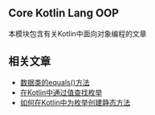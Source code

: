 ## Core Kotlin Lang OOP

本模块包含有关Kotlin中面向对象编程的文章

## 相关文章

+ [数据类的equals()方法](docs/数据类的equals()方法.md)
+ [在Kotlin中通过值查找枚举](docs/在Kotlin中通过值查找枚举.md)
+ [如何在Kotlin中为枚举创建静态方法](docs/如何在Kotlin中为枚举创建静态方法.md)